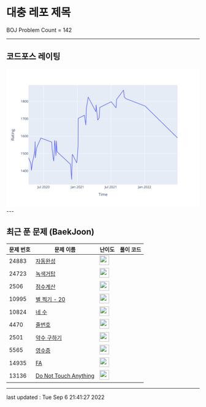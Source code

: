 # 대충 레포 제목

BOJ Problem Count = 142

---

## 코드포스 레이팅
[![Rating Graph](./cfStats.svg)](https://github.com/ingyu1008/Algorithm-Problem-Solving/blob/master/cfStats.html)---

## 최근 푼 문제 (BaekJoon)
| 문제 번호 | 문제 이름 | 난이도 | 풀이 코드 |
| --- | --- | --- | --- |
| 24883 | [자동완성](https://www.acmicpc.net/problem/24883) | <img height="25px" width="25px=" src="https://static.solved.ac/tier_small/2.svg"/> |  |
| 24723 | [녹색거탑](https://www.acmicpc.net/problem/24723) | <img height="25px" width="25px=" src="https://static.solved.ac/tier_small/2.svg"/> |  |
| 2506 | [점수계산](https://www.acmicpc.net/problem/2506) | <img height="25px" width="25px=" src="https://static.solved.ac/tier_small/3.svg"/> |  |
| 10995 | [별 찍기 - 20](https://www.acmicpc.net/problem/10995) | <img height="25px" width="25px=" src="https://static.solved.ac/tier_small/3.svg"/> |  |
| 10824 | [네 수](https://www.acmicpc.net/problem/10824) | <img height="25px" width="25px=" src="https://static.solved.ac/tier_small/3.svg"/> |  |
| 4470 | [줄번호](https://www.acmicpc.net/problem/4470) | <img height="25px" width="25px=" src="https://static.solved.ac/tier_small/2.svg"/> |  |
| 2501 | [약수 구하기](https://www.acmicpc.net/problem/2501) | <img height="25px" width="25px=" src="https://static.solved.ac/tier_small/3.svg"/> |  |
| 5565 | [영수증](https://www.acmicpc.net/problem/5565) | <img height="25px" width="25px=" src="https://static.solved.ac/tier_small/3.svg"/> |  |
| 14935 | [FA](https://www.acmicpc.net/problem/14935) | <img height="25px" width="25px=" src="https://static.solved.ac/tier_small/2.svg"/> |  |
| 13136 | [Do Not Touch Anything](https://www.acmicpc.net/problem/13136) | <img height="25px" width="25px=" src="https://static.solved.ac/tier_small/2.svg"/> |  |


---

last updated : Tue Sep  6 21:41:27 2022


